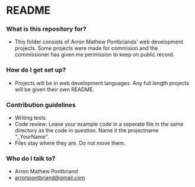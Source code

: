 # README #


### What is this repository for? ###

* This folder consists of Arron Mathew Pontbriands' web development projects. Some projects were made for commision and the commissioner has given me permission to keep on public record.

### How do I get set up? ###

* Projects will be in web development languages. Any full length projects will be given their own README.

### Contribution guidelines ###

* Writing tests
* Code review: Leave your example code in a seperate file in the same directory as the code in question. Name it the projectname "_YourName".
* Files stay where they are. Do not move them. 

### Who do I talk to? ###

* Arron Mathew Pontbriand
* arronpontbriand@gmail.com